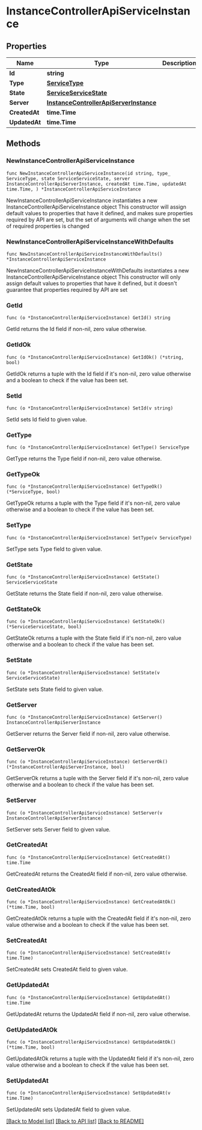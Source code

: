 # InstanceControllerApiServiceInstance

## Properties

Name | Type | Description | Notes
------------ | ------------- | ------------- | -------------
**Id** | **string** |  | 
**Type** | [**ServiceType**](ServiceType.md) |  | 
**State** | [**ServiceServiceState**](ServiceServiceState.md) |  | 
**Server** | [**InstanceControllerApiServerInstance**](InstanceControllerApiServerInstance.md) |  | 
**CreatedAt** | **time.Time** |  | 
**UpdatedAt** | **time.Time** |  | 

## Methods

### NewInstanceControllerApiServiceInstance

`func NewInstanceControllerApiServiceInstance(id string, type_ ServiceType, state ServiceServiceState, server InstanceControllerApiServerInstance, createdAt time.Time, updatedAt time.Time, ) *InstanceControllerApiServiceInstance`

NewInstanceControllerApiServiceInstance instantiates a new InstanceControllerApiServiceInstance object
This constructor will assign default values to properties that have it defined,
and makes sure properties required by API are set, but the set of arguments
will change when the set of required properties is changed

### NewInstanceControllerApiServiceInstanceWithDefaults

`func NewInstanceControllerApiServiceInstanceWithDefaults() *InstanceControllerApiServiceInstance`

NewInstanceControllerApiServiceInstanceWithDefaults instantiates a new InstanceControllerApiServiceInstance object
This constructor will only assign default values to properties that have it defined,
but it doesn't guarantee that properties required by API are set

### GetId

`func (o *InstanceControllerApiServiceInstance) GetId() string`

GetId returns the Id field if non-nil, zero value otherwise.

### GetIdOk

`func (o *InstanceControllerApiServiceInstance) GetIdOk() (*string, bool)`

GetIdOk returns a tuple with the Id field if it's non-nil, zero value otherwise
and a boolean to check if the value has been set.

### SetId

`func (o *InstanceControllerApiServiceInstance) SetId(v string)`

SetId sets Id field to given value.


### GetType

`func (o *InstanceControllerApiServiceInstance) GetType() ServiceType`

GetType returns the Type field if non-nil, zero value otherwise.

### GetTypeOk

`func (o *InstanceControllerApiServiceInstance) GetTypeOk() (*ServiceType, bool)`

GetTypeOk returns a tuple with the Type field if it's non-nil, zero value otherwise
and a boolean to check if the value has been set.

### SetType

`func (o *InstanceControllerApiServiceInstance) SetType(v ServiceType)`

SetType sets Type field to given value.


### GetState

`func (o *InstanceControllerApiServiceInstance) GetState() ServiceServiceState`

GetState returns the State field if non-nil, zero value otherwise.

### GetStateOk

`func (o *InstanceControllerApiServiceInstance) GetStateOk() (*ServiceServiceState, bool)`

GetStateOk returns a tuple with the State field if it's non-nil, zero value otherwise
and a boolean to check if the value has been set.

### SetState

`func (o *InstanceControllerApiServiceInstance) SetState(v ServiceServiceState)`

SetState sets State field to given value.


### GetServer

`func (o *InstanceControllerApiServiceInstance) GetServer() InstanceControllerApiServerInstance`

GetServer returns the Server field if non-nil, zero value otherwise.

### GetServerOk

`func (o *InstanceControllerApiServiceInstance) GetServerOk() (*InstanceControllerApiServerInstance, bool)`

GetServerOk returns a tuple with the Server field if it's non-nil, zero value otherwise
and a boolean to check if the value has been set.

### SetServer

`func (o *InstanceControllerApiServiceInstance) SetServer(v InstanceControllerApiServerInstance)`

SetServer sets Server field to given value.


### GetCreatedAt

`func (o *InstanceControllerApiServiceInstance) GetCreatedAt() time.Time`

GetCreatedAt returns the CreatedAt field if non-nil, zero value otherwise.

### GetCreatedAtOk

`func (o *InstanceControllerApiServiceInstance) GetCreatedAtOk() (*time.Time, bool)`

GetCreatedAtOk returns a tuple with the CreatedAt field if it's non-nil, zero value otherwise
and a boolean to check if the value has been set.

### SetCreatedAt

`func (o *InstanceControllerApiServiceInstance) SetCreatedAt(v time.Time)`

SetCreatedAt sets CreatedAt field to given value.


### GetUpdatedAt

`func (o *InstanceControllerApiServiceInstance) GetUpdatedAt() time.Time`

GetUpdatedAt returns the UpdatedAt field if non-nil, zero value otherwise.

### GetUpdatedAtOk

`func (o *InstanceControllerApiServiceInstance) GetUpdatedAtOk() (*time.Time, bool)`

GetUpdatedAtOk returns a tuple with the UpdatedAt field if it's non-nil, zero value otherwise
and a boolean to check if the value has been set.

### SetUpdatedAt

`func (o *InstanceControllerApiServiceInstance) SetUpdatedAt(v time.Time)`

SetUpdatedAt sets UpdatedAt field to given value.



[[Back to Model list]](../README.md#documentation-for-models) [[Back to API list]](../README.md#documentation-for-api-endpoints) [[Back to README]](../README.md)


